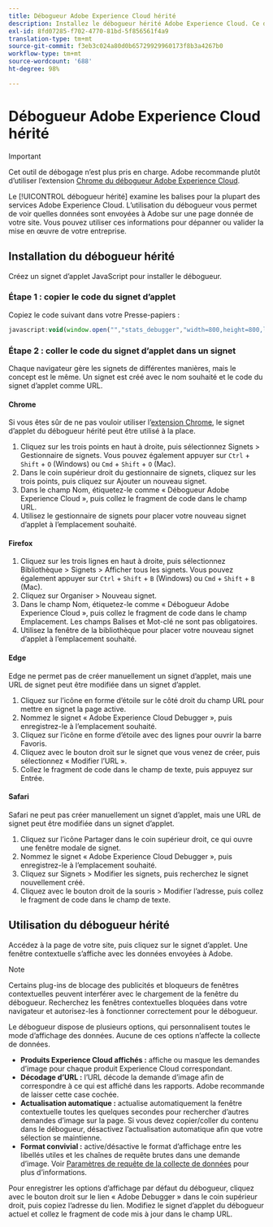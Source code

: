 ```yaml
---
title: Débogueur Adobe Experience Cloud hérité
description: Installez le débogueur hérité Adobe Experience Cloud. Ce débogueur examine les balises Analytics, Cible, Advertising Cloud, Identity Service et Launch.
exl-id: 8fd07285-f702-4770-81bd-5f856561f4a9
translation-type: tm+mt
source-git-commit: f3eb3c024a80d0b65729929960173f8b3a4267b0
workflow-type: tm+mt
source-wordcount: '688'
ht-degree: 98%

---
```


# Débogueur Adobe Experience Cloud hérité

>[!IMPORTANT]
>
>Cet outil de débogage n’est plus pris en charge. Adobe recommande plutôt d’utiliser l’extension [Chrome du débogueur Adobe Experience Cloud](https://docs.adobe.com/content/help/fr-FR/debugger/using/experience-cloud-debugger.html).

Le [!UICONTROL débogueur hérité] examine les balises pour la plupart des services Adobe Experience Cloud. L’utilisation du débogueur vous permet de voir quelles données sont envoyées à Adobe sur une page donnée de votre site. Vous pouvez utiliser ces informations pour dépanner ou valider la mise en œuvre de votre entreprise.

## Installation du débogueur hérité

Créez un signet d’applet JavaScript pour installer le débogueur.

### Étape 1 : copier le code du signet d’applet

Copiez le code suivant dans votre Presse-papiers :

```JavaScript
javascript:void(window.open("","stats_debugger","width=800,height=800,location=0,menubar=0,status=1,toolbar=0,resizable=1,scrollbars=1").document.write("<script language=\"JavaScript\" id=dbg src=\"https://www.adobetag.com/d1/digitalpulsedebugger/live/DPD.js\"></"+"script>"+"<script language=\"JavaScript\">window.focus();</script>"));
```

### Étape 2 : coller le code du signet d’applet dans un signet

Chaque navigateur gère les signets de différentes manières, mais le concept est le même. Un signet est créé avec le nom souhaité et le code du signet d’applet comme URL.

#### Chrome

Si vous êtes sûr de ne pas vouloir utiliser l’[extension Chrome](https://docs.adobe.com/content/help/en/debugger/using/experience-cloud-debugger.html), le signet d’applet du débogueur hérité peut être utilisé à la place.

1. Cliquez sur les trois points en haut à droite, puis sélectionnez Signets > Gestionnaire de signets. Vous pouvez également appuyer sur `Ctrl` + `Shift` + `O` (Windows) ou `Cmd` + `Shift` + `O` (Mac).
2. Dans le coin supérieur droit du gestionnaire de signets, cliquez sur les trois points, puis cliquez sur Ajouter un nouveau signet.
3. Dans le champ Nom, étiquetez-le comme « Débogueur Adobe Experience Cloud », puis collez le fragment de code dans le champ URL.
4. Utilisez le gestionnaire de signets pour placer votre nouveau signet d’applet à l’emplacement souhaité.

#### Firefox

1. Cliquez sur les trois lignes en haut à droite, puis sélectionnez Bibliothèque > Signets > Afficher tous les signets. Vous pouvez également appuyer sur `Ctrl` + `Shift` + `B` (Windows) ou `Cmd` + `Shift` + `B` (Mac).
2. Cliquez sur Organiser > Nouveau signet.
3. Dans le champ Nom, étiquetez-le comme « Débogueur Adobe Experience Cloud », puis collez le fragment de code dans le champ Emplacement. Les champs Balises et Mot-clé ne sont pas obligatoires.
4. Utilisez la fenêtre de la bibliothèque pour placer votre nouveau signet d’applet à l’emplacement souhaité.

#### Edge

Edge ne permet pas de créer manuellement un signet d’applet, mais une URL de signet peut être modifiée dans un signet d’applet.

1. Cliquez sur l’icône en forme d’étoile sur le côté droit du champ URL pour mettre en signet la page active.
2. Nommez le signet « Adobe Experience Cloud Debugger », puis enregistrez-le à l’emplacement souhaité.
3. Cliquez sur l’icône en forme d’étoile avec des lignes pour ouvrir la barre Favoris.
4. Cliquez avec le bouton droit sur le signet que vous venez de créer, puis sélectionnez « Modifier l’URL ».
5. Collez le fragment de code dans le champ de texte, puis appuyez sur Entrée.

#### Safari

Safari ne peut pas créer manuellement un signet d’applet, mais une URL de signet peut être modifiée dans un signet d’applet.

1. Cliquez sur l’icône Partager dans le coin supérieur droit, ce qui ouvre une fenêtre modale de signet.
2. Nommez le signet « Adobe Experience Cloud Debugger », puis enregistrez-le à l’emplacement souhaité.
3. Cliquez sur Signets > Modifier les signets, puis recherchez le signet nouvellement créé.
4. Cliquez avec le bouton droit de la souris > Modifier l’adresse, puis collez le fragment de code dans le champ de texte.

## Utilisation du débogueur hérité

Accédez à la page de votre site, puis cliquez sur le signet d’applet. Une fenêtre contextuelle s’affiche avec les données envoyées à Adobe.

>[!NOTE]
>
>Certains plug-ins de blocage des publicités et bloqueurs de fenêtres contextuelles peuvent interférer avec le chargement de la fenêtre du débogueur. Recherchez les fenêtres contextuelles bloquées dans votre navigateur et autorisez-les à fonctionner correctement pour le débogueur.

Le débogueur dispose de plusieurs options, qui personnalisent toutes le mode d’affichage des données. Aucune de ces options n’affecte la collecte de données.

* **Produits Experience Cloud affichés :** affiche ou masque les demandes d’image pour chaque produit Experience Cloud correspondant.
* **Décodage d’URL :** l’URL décode la demande d’image afin de correspondre à ce qui est affiché dans les rapports. Adobe recommande de laisser cette case cochée.
* **Actualisation automatique :** actualise automatiquement la fenêtre contextuelle toutes les quelques secondes pour rechercher d’autres demandes d’image sur la page. Si vous devez copier/coller du contenu dans le débogueur, désactivez l’actualisation automatique afin que votre sélection se maintienne.
* **Format convivial :** active/désactive le format d’affichage entre les libellés utiles et les chaînes de requête brutes dans une demande d’image. Voir [Paramètres de requête de la collecte de données](query-parameters.md) pour plus d’informations.

Pour enregistrer les options d’affichage par défaut du débogueur, cliquez avec le bouton droit sur le lien « Adobe Debugger » dans le coin supérieur droit, puis copiez l’adresse du lien. Modifiez le signet d’applet du débogueur actuel et collez le fragment de code mis à jour dans le champ URL.
